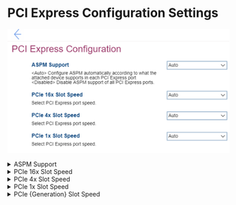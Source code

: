 # PCI Express Configuration Settings #
![](./img/pciexpressconfig.png)

<details><summary>ASPM Support</summary>

ASPM (Active State Power Management).

Options:

1. **Auto** – configure ASPM automatically according to what the attached device supports in each PCI (Peripheral Component Interconnect) Express port. Default.
2. Disabled – Disable ASPM support of all PCI Express ports. 

| WMI Setting name | Values | SVP / SMP Req'd | AMD/Intel |
|:---|:---|:---|:---|
| ASPMSupport | Disabled,Auto | yes | Both |
</details>

<details><summary>PCIe 16x Slot Speed</summary>

Options:

1. **Auto** – Default. 
2. Gen 1
3. Gen 2
4. Gen 3
5. Gen 4

| WMI Setting name | Values | SVP / SMP Req'd | AMD/Intel |
|:---|:---|:---|:---|
| PCIe16xSlotSpeed |  | yes | Both |
</details>


<details><summary>PCIe 4x Slot Speed</summary>

Options:

1. **Auto** – Default. 
2. Gen 1
3. Gen 2
4. Gen 3

| WMI Setting name | Values | SVP / SMP Req'd | AMD/Intel |
|:---|:---|:---|:---|
| PCIe4xSlotSpeed |  | yes | Both |
</details>


<details><summary>PCIe 1x Slot Speed</summary>

Options:

1. **Auto** – Default. 
2. Gen 1
3. Gen 2
4. Gen 3

| WMI Setting name | Values | SVP / SMP Req'd | AMD/Intel |
|:---|:---|:---|:---|
| PCIe1xSlot1Speed |  | yes | Both |
</details>


<details><summary>PCIe {Generation} Slot Speed</summary> <!-- TODO: confirm Gen = Generation -->

The {Generation} is the item name based on the motherboard silkscreen.<br>

Options:

1. **Auto** – Default. 
2. Gen 1
3. Gen 2
4. Gen 3

| WMI Setting name | Values | SVP / SMP Req'd | AMD/Intel |
|:---|:---|:---|:---|
| PCIe{Generation}Slot1Speed |  |  | Both |
</details>